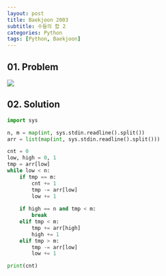 ```yaml
---
layout: post
title: Baekjoon 2003
subtitle: 수들의 합 2
categories: Python
tags: [Python, Baekjoon]
---
```


## 01. Problem

<img src="https://github.com/WoojinJeonkr/WoojinJeonkr.github.io/blob/main/assets/images/post_image/baekjoon/baekjoon_2003.png?raw=true">

## 02. Solution

```Python
import sys

n, m = map(int, sys.stdin.readline().split())
arr = list(map(int, sys.stdin.readline().split()))

cnt = 0
low, high = 0, 1
tmp = arr[low]
while low < n:
    if tmp == m:
        cnt += 1
        tmp -= arr[low]
        low += 1
    
    if high == n and tmp < m:
        break
    elif tmp < m:
        tmp += arr[high]
        high += 1
    elif tmp > m:
        tmp -= arr[low]
        low += 1

print(cnt)
```
